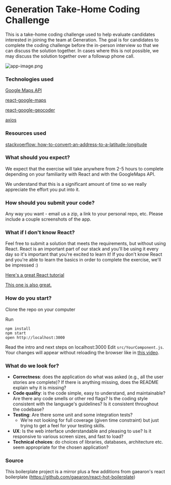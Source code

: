 Generation Take-Home Coding Challenge
=================================
This is a take-home coding challenge used to help evaluate candidates
interested in joining the team at Generation.
The goal is for candidates to complete the coding challenge before the
in-person interview so that we can discuss the solution together.
In cases where this is not possible, we may discuss the solution together
over a followup phone call.

![app-image.png](https://ipfs.busy.org/ipfs/Qmf9B8htdzTRVbrF8iE5wRGxkbH1rAhjMdqAHjr9LhHanJ)

### Technologies used
[Google Maps API](https://developers.google.com/maps/documentation/javascript/?hl=es-419)

[react-google-maps](https://www.npmjs.com/package/react-google-maps)

[react-google-geocoder](https://www.npmjs.com/package/react-google-geocoder)

[axios](https://www.npmjs.com/package/axios)

### Resources used
[stackvoerflow: how-to-convert-an-address-to-a-latitude-longitude](https://stackoverflow.com/questions/98449/how-to-convert-an-address-to-a-latitude-longitude)


### What should you expect?

We expect that the exercise will take anywhere from 2-5 hours to complete
depending on your familiarity with React and with the GoogleMaps API.

We understand that this is a significant amount of time so we really appreciate
the effort you put into it.

### How should you submit your code?

Any way you want - email us a zip, a link to your personal repo, etc.
Please include a couple screenshots of the app.

### What if I don't know React?

Feel free to submit a solution that meets the requirements, but without using React.
React is an important part of our stack and you'll be using it every day so it's important
that you're excited to learn it! If you don't know React and you're able to learn the basics
in order to complete the exercise, we'll be impressed :)

<a href="https://tylermcginnis.com/react-js-tutorial-pt-1-a-comprehensive-guide-to-building-apps-with-react-js-8ce321b125ba#.h5n3iisi4">Here's a great React tutorial</a>

<a href="http://courses.reactjsprogram.com/courses/reactjsfundamentals">This one is also great.</a>

### How do you start?

Clone the repo on your computer

Run
```
npm install
npm start
open http://localhost:3000
```
Read the intro and next steps on localhost:3000
Edit `src/YourComponent.js`.  
Your changes will appear without reloading the browser like in [this video](http://vimeo.com/100010922).

### What do we look for?

* **Correctness**: does the application do what was asked (e.g., all the user stories are complete)? If there is anything missing, does the README explain why it is missing?
* **Code quality**: is the code simple, easy to understand, and maintainable?  Are there any code smells or other red flags? Is the coding style consistent with the language's guidelines? Is it consistent throughout the codebase?
* **Testing**: Are there some unit and some integration tests?
	* We're not looking for full coverage (given time constraint) but just trying to get a feel for your testing skills.
* **UX**:  Is the web interface understandable and pleasing to use? Is it responsive to various screen sizes, and fast to load?
* **Technical choices**: do choices of libraries, databases, architecture etc. seem appropriate for the chosen application?

### Source

This boilerplate project is a mirror plus a few additions from gaearon's react boilerplate (https://github.com/gaearon/react-hot-boilerplate)

